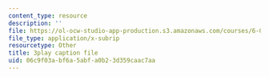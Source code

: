 ```yaml
---
content_type: resource
description: ''
file: https://ol-ocw-studio-app-production.s3.amazonaws.com/courses/6-004-computation-structures-spring-2017/06c9f03abf6a5abfa0b23d359caac7aa_Bzqpuuoq4bI.vtt
file_type: application/x-subrip
resourcetype: Other
title: 3play caption file
uid: 06c9f03a-bf6a-5abf-a0b2-3d359caac7aa
---
```

